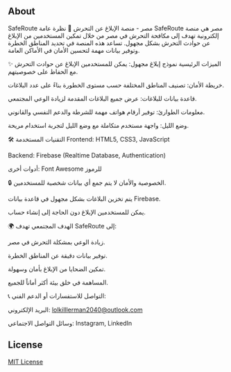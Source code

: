 ## About
SafeRoute مصر - منصة الإبلاغ عن التحرش
📌 نظرة عامة
SafeRoute مصر هي منصة إلكترونية تهدف إلى مكافحة التحرش في مصر من خلال تمكين المستخدمين من الإبلاغ عن حوادث التحرش بشكل مجهول. تساعد هذه المنصة في تحديد المناطق الخطرة وتوفير بيانات مهمة لتحسين الأمان في الأماكن العامة.

✨ الميزات الرئيسية
نموذج إبلاغ مجهول: يمكن للمستخدمين الإبلاغ عن حوادث التحرش مع الحفاظ على خصوصيتهم.

خريطة الأمان: تصنيف المناطق المختلفة حسب مستوى الخطورة بناءً على عدد البلاغات.

قاعدة بيانات للبلاغات: عرض جميع البلاغات المقدمة لزيادة الوعي المجتمعي.

معلومات الطوارئ: توفير أرقام هواتف مهمة للشرطة والدعم النفسي والقانوني.

وضع الليل: واجهة مستخدم متكاملة مع وضع الليل لتجربة استخدام مريحة.

🛠 التقنيات المستخدمة
Frontend: HTML5, CSS3, JavaScript

Backend: Firebase (Realtime Database, Authentication)

أدوات أخرى: Font Awesome للرموز

🔒 الخصوصية والأمان
لا يتم جمع أي بيانات شخصية للمستخدمين.

يتم تخزين البلاغات بشكل مجهول في قاعدة بيانات Firebase.

يمكن للمستخدمين الإبلاغ دون الحاجة إلى إنشاء حساب.

🌍 الهدف المجتمعي
تهدف SafeRoute إلى:

زيادة الوعي بمشكلة التحرش في مصر.

توفير بيانات دقيقة عن المناطق الخطرة.

تمكين الضحايا من الإبلاغ بأمان وسهولة.

المساهمة في خلق بيئة أكثر أماناً للجميع.

📞 التواصل
للاستفسارات أو الدعم الفني:

البريد الإلكتروني: lolkilllerman2040@outlook.com

وسائل التواصل الاجتماعي: Instagram, LinkedIn


## License
[MIT License](LICENSE)
